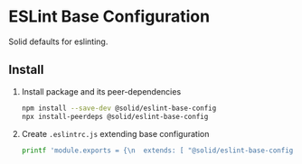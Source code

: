 # ESLint Base Configuration

Solid defaults for eslinting.

## Install

1. Install package and its peer-dependencies
   ```bash
   npm install --save-dev @solid/eslint-base-config
   npx install-peerdeps @solid/eslint-base-config
   ```
2. Create `.eslintrc.js` extending base configuration
   ```bash
   printf 'module.exports = {\n  extends: [ "@solid/eslint-base-config" ]\n};\n' > .eslintrc.js
   ```

